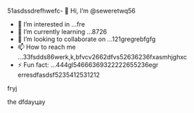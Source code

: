 51asdssdrefhwefc- 👋 Hi, I’m @seweretwq56
- 👀 I’m interested in ...fre
- 🌱 I’m currently learning ...8726
- 💞️ I’m looking to collaborate on ...121gregrebfgfg
- 📫 How to reach me ...33fsdds86werk,k,bfvcv2662dfvs52636236fxasmhjghxc
- ⚡ Fun fact: ...444gl54666369322222655236egr
erresdfasdsf5235412531212
<!---hjl454545tweewte59662ewfdsdsmhf
seweretwq/seweretwq is a ✨ special ✨ repositorrhy because its64 `README.md5354` (this file) appears on your 6363GitHub profi1wer211jmm2dfdf3le.455
You can click the Preview link to take a look at your changes.gghgh56888*8888few
--->fryj
the
dfdауцау
